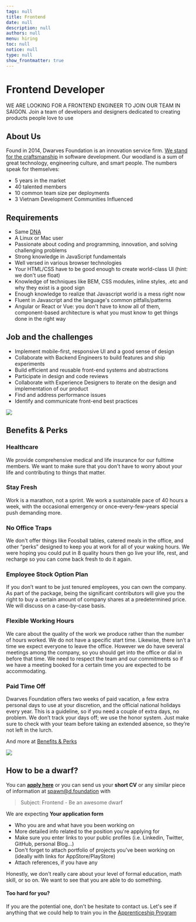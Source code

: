```yaml
---
tags: null
title: Frontend
date: null
description: null
authors: null
menu: hiring
toc: null
notice: null
type: null
show_frontmatter: true
---
```

# Frontend Developer

WE ARE LOOKING FOR A FRONTEND ENGINEER TO JOIN OUR TEAM IN SAIGON. Join a team of developers and designers dedicated to creating products people love to use

## About Us

Found in 2014, Dwarves Foundation is an innovation service firm. [We stand for the craftsmanship](../additional-info/what-we-stand-for.md) in software development. Our woodland is a sum of great technology, engineering culture, and smart people. The numbers speak for themselves:

* 5 years in the market
* 40 talented members
* 10 common team size per deployments
* 3 Vietnam Development Communities Influenced

## Requirements

* Same [DNA](../additional-info/what-we-value.md)
* A Linux or Mac user
* Passionate about coding and programming, innovation, and solving challenging problems
* Strong knowledge in JavaScript fundamentals
* Well versed in various browser technologies
* Your HTML/CSS have to be good enough to create world-class UI (hint: we don't use float)
* Knowledge of techniques like BEM, CSS modules, inline styles, .etc and why they exist is a good sign
* Enough knowledge to realize that Javascript world is a mess right now
* Fluent in Javascript and the language's common pitfalls/patterns
* Angular or React or Vue: you don't have to know all of them, component-based architecture is what you must know to get things done in the right way

## Job and the challenges

* Implement mobile-first, responsive UI and a good sense of design
* Collaborate with Backend Engineers to build features and ship experiments
* Build efficient and reusable front-end systems and abstractions
* Participate in design and code reviews
* Collaborate with Experience Designers to iterate on the design and implementation of our product
* Find and address performance issues
* Identify and communicate front-end best practices

![](/images/process.png)

## Benefits & Perks

### Healthcare

We provide comprehensive medical and life insurance for our fulltime members. We want to make sure that you don't have to worry about your life and contributing to things that matter.

### Stay Fresh

Work is a marathon, not a sprint. We work a sustainable pace of 40 hours a week, with the occasional emergency or once-every-few-years special push demanding more.

### No Office Traps

We don't offer things like Foosball tables, catered meals in the office, and other “perks” designed to keep you at work for all of your waking hours. We were hoping you could put in 8 quality hours then go live your life, rest, and recharge so you can come back fresh to do it again.

### Employee Stock Option Plan

If you don’t want to be just tenured employees, you can own the company. As part of the package, being the significant contributors will give you the right to buy a certain amount of company shares at a predetermined price. We will discuss on a case-by-case basis.

### Flexible Working Hours

We care about the quality of the work we produce rather than the number of hours worked. We do not have a specific start time. Likewise, there isn’t a time we expect everyone to leave the office. However we do have several meetings among the company, so you should get into the office or dial in before that time. We need to respect the team and our commitments so if we have a meeting booked for a certain time you are expected to be accommodating. 

### Paid Time Off

Dwarves Foundation offers two weeks of paid vacation, a few extra personal days to use at your discretion, and the official national holidays every year. This is a guideline, so if you need a couple of extra days, no problem. We don’t track your days off; we use the honor system. Just make sure to check with your team before taking an extended absence, so they’re not left in the lurch.

And more at [Benefits & Perks](../additional-info/benefits-and-perks.md)

![](/images/team.png)

## How to be a dwarf?

You can [**apply here**](https://dwarves.careers/jobs/software-engineer-front-end--dwarves-foundation--saigon/) or you can send us your **short CV** or any similar piece of information at [spawn@d.foundation](mailto:spawn@d.foundation) with 

 > 
 > Subject: Frontend - Be an awesome dwarf

We are expecting **Your application form**

* Who you are and what have you been working on
* More detailed info related to the position you're applying for
* Make sure you enter links to your public profiles (i.e. Linkedin, Twitter, GitHub, personal Blog...)
* Don't forget to attach portfolio of projects you've been working on (ideally with links for AppStore/PlayStore)
* Attach references, if you have any

Honestly, we don't really care about your level of formal education, math skill, or so on. We want to see that you are able to do something.

#### Too hard for you?

If you are the potential one, don't be hesitate to contact us. Let's see if anything that we could help to train you in the [Apprenticeship Program](../open-positions/Apprentice.md)
